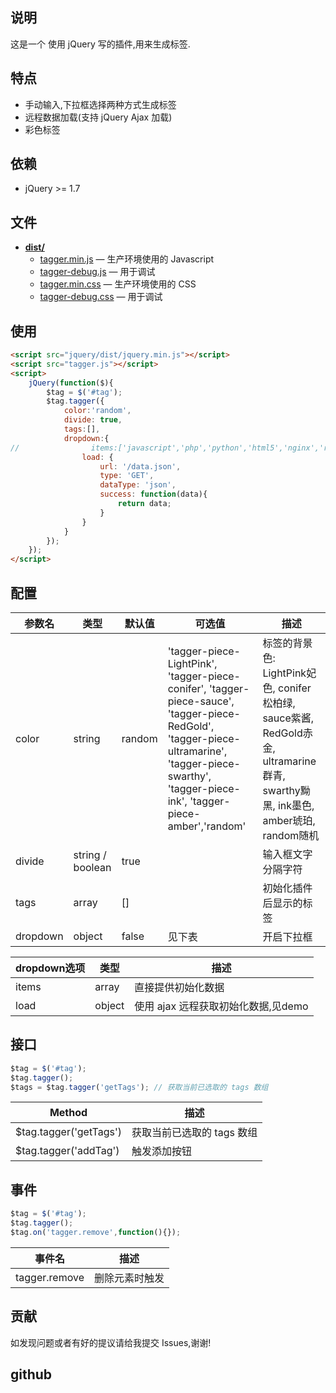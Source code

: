 ## 说明
这是一个 使用 jQuery 写的插件,用来生成标签.

## 特点
* 手动输入,下拉框选择两种方式生成标签
* 远程数据加载(支持 jQuery Ajax 加载)
* 彩色标签

## 依赖
* jQuery >= 1.7

## 文件
- [**dist/**](dist/js)
	- [tagger.min.js](dist/tagger.min.js) — 生产环境使用的 Javascript
	- [tagger-debug.js](dist/tagger-debug.js) —  用于调试
	- [tagger.min.css](dist/tagger.min.css) — 生产环境使用的 CSS
	- [tagger-debug.css](dist/tagger-debug.css) —  用于调试

## 使用
```html
<script src="jquery/dist/jquery.min.js"></script>
<script src="tagger.js"></script>
<script>
    jQuery(function($){
        $tag = $('#tag');
        $tag.tagger({
            color:'random',
            divide: true,
            tags:[],
            dropdown:{
//                items:['javascript','php','python','html5','nginx','redis','cache','laravel','thinkphp'],
                load: {
                    url: '/data.json',
                    type: 'GET',
                    dataType: 'json',
                    success: function(data){
                        return data;
                    }
                }
            }
        });
    });
</script>
```

## 配置
| 参数名 |  类型  | 默认值 | 可选值 | 描述 |
| -------- | ------- | --------- | -------- | ----- |
| color   | string | random | 'tagger-piece-LightPink', 'tagger-piece-conifer', 'tagger-piece-sauce', 'tagger-piece-RedGold', 'tagger-piece-ultramarine', 'tagger-piece-swarthy', 'tagger-piece-ink', 'tagger-piece-amber','random' | 标签的背景色: LightPink妃色, conifer松柏绿, sauce紫酱, RedGold赤金, ultramarine群青, swarthy黝黑, ink墨色, amber琥珀, random随机 |
| divide   | string / boolean | true |  | 输入框文字分隔字符 |
| tags | array | [] | | 初始化插件后显示的标签 |
| dropdown | object| false | 见下表 | 开启下拉框 |

| dropdown选项 |  类型  | 描述 |
| -------- | ------- | ----- |
| items | array  | 直接提供初始化数据 |
| load | object | 使用 ajax 远程获取初始化数据,见demo |

## 接口
```javascript
$tag = $('#tag');
$tag.tagger();
$tags = $tag.tagger('getTags'); // 获取当前已选取的 tags 数组
```
| Method  | 描述 |
| -------- | ----- |
| $tag.tagger('getTags') | 获取当前已选取的 tags 数组 | 
| $tag.tagger('addTag') | 触发添加按钮 | 

## 事件
```javascript
$tag = $('#tag');
$tag.tagger();
$tag.on('tagger.remove',function(){});
```
| 事件名  | 描述 |
| -------- | ----- |
| tagger.remove | 删除元素时触发 | 

## 贡献
如发现问题或者有好的提议请给我提交 Issues,谢谢!

## github






